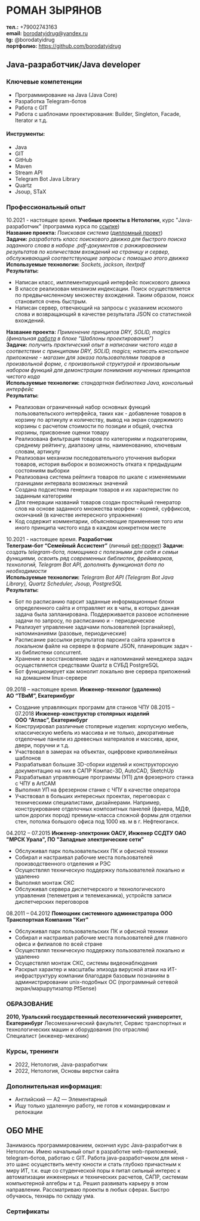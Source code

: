 # РОМАН ЗЫРЯНОВ
**тел.:** +79002743163<br>
**email:** borodatyidrug@yandex.ru<br>
**tg:** @borodatyidrug<br>
**портфолио:** https://github.com/borodatyidrug
## Java-разработчик/Java developer
### Ключевые компетенции
* Программирование на Java (Java Core)
* Разработка Telegram-ботов
* Работа с GIT
* Работа с шаблонами проектирования: Builder, Singleton, Facade, Iterator и т.д.
#### Инструменты:
* Java
* GIT
* GitHub
* Maven
* Stream API
* Telegram Bot Java Library
* Quartz
* Jsoup, STaX
### Профессиональный опыт
10.2021 - настоящее время. **Учебные проекты в Нетологии**, курс "Java-разработчик" (программа курса по [ссылке](https://cat.2035.university/rall/course/11144/?orgs=1369))<br>
**Название проекта:** *Поисковая система* ([дипломный проект](https://github.com/borodatyidrug/Diplom))<br>
**Задачи:** *разработать класс поискового движка для быстрого поиска заданного слова в наборе .pdf-документов с ранжированием результатов по количествам вхождений на страницу и сервер, обслуживающий соответствующие запросы с помощью этого движка*<br>
**Используемые технологии:** *Sockets, jackson, itextpdf*<br>
**Результаты:**<br>
* Написан класс, имплементирующий интерфейс поискового движка
* В классе реализован механизм индексации. Поиск осуществляется по предвычисленному множеству вхождений. Таким образом, поиск становится очень быстрым.
* Написан сервер, отвечающий на запросы с указанием искомого слова и возвращающий в качестве результата JSON со статистикой вхождений.

**Название проекта:** *Применение принципов DRY, SOLID, magics (финальная [работа](https://github.com/borodatyidrug/DRYSOLIDTask) в блоке “Шаблоны проектирования”)*<br>
**Задачи:** *получить практический опыт в написании чистого кода в соответствии с принципами DRY, SOLID, magics; написать консольное приложение - магазин для заказа пользователями товаров в произвольной форме, с произвольной структурой и произвольным набором функций для демонстрации понимания изученных принципов чистого кода*<br>
**Используемые технологии:** *стандартная библиотека Java, консольный интерфейс*<br>
**Результаты:**<br>
* Реализован ограниченный набор основных функций пользовательского интерфейса, таких как - 	добавление товаров в корзину по артикулу и количеству, вывод на экран содержимого корзины с расчетом стоимости по позиции и общей, очистка корзины, присвоение оценки товару
* Реализована фильтрация товаров по категориям и подкатегориям, среднему рейтингу, 	диапазону цены, наименованию, ключевым словам, артикулу
* Реализован механизм последовательного уточнения выборки товаров, история выборок и 	возможность отката к предыдущим состояниям выборки
* Реализована система рейтинга товаров по шкале с изменяемыми границами интервала 	возможных значений
* Создана подсистема генерации товаров и их характеристик по заданным категориям
* Для генерации названий товаров создан простейший генератор слов на основе заданного 	множества морфем - корней, суффиксов, окончаний (в качестве интересного упражнения)
* Код содержит комментарии, объясняющие применение того или иного принципа чистого кода в 	каждом конкретном месте

10.2021 - настоящее время. **Разработчик**<br>
**Телеграм-бот “Семейный Ассистент”** (личный [pet-проект](https://github.com/borodatyidrug/Telegram-bot-Family-Assistant))
**Задачи:** *создать telegram-бота, помощника с полезными для себя и семьи функциями, освоить ряд современных библиотек, фреймворков, технологий, Telegram Bot API, дополнять функционал бота по необходимости*<br>
**Используемые технологии:** *Telegram Bot API (Telegram Bot Java Library), Quartz Scheduler, Jsoup, PostgreSQL*<br>
**Результаты:**<br>
* Бот по расписанию парсит заданные информационные блоки определенного сайта и 	отправляет их в чаты, в которых данная задача была запланирована. Поддерживается разовое 	исполнение задачи по запросу, по расписанию и - периодическое
* Реализует управление задачами пользователей (органайзер), напоминаниями (разовые, периодические)
* Расписание рассылки результатов парсинга сайта хранится в локальном файле на сервере в 	формате JSON, планировщик задач - из библиотеки concurrent.
* Хранение и восстановление задач и напоминаний менеджера задач осуществляется 	средствами Quartz в СУБД PostgreSQL
* Бот функционирует как монолит локально вне сервера приложений на домашнем linux-сервере

09.2018 – настоящее время. **Инженер-технолог (удаленно)**<br>
**АО “ТВиМ”, Екатеринбург**<br>
* Создание управляющих программ для станков ЧПУ
08.2015 – 07.2018 **Инженер-конструктор столярных изделий**<br>
**ООО “Атлас”, Екатеринбург**
* Конструировал различные столярные изделия: корпусную мебель, классическую мебель из 	массива и не только, декоративные отделочные панели из древесных материалов и массива, 	арки, двери, поручни и т.д.
* Участвовал в замерах на объектах, оцифровке криволинейных шаблонов
* Разрабатывал большие 3D-сборки изделий и конструкторскую документацию на них в САПР 	Компас-3D, AutoCAD, SketchUp
* Разрабатывал управляющие программы (УП) для фрезерного станка с ЧПУ в ArtCAM
* Выполнял УП на фрезерном станке с ЧПУ в качестве оператора
* Участвовал в больших интересных проектах, переговорах с техническими специалистами, 	дизайнерами. Например, конструирование отделочных композитных панелей (фанера, МДФ, 	шпон дорогих пород) премиум-класса сложной формы для отделки стен, потолка большого 	офиса под 1000 кв. м в г. Нефтеюганск.

04.2012 – 07.2015 **Инженер-электроник ОАСУ, Инженер ССДТУ**
**ОАО "МРСК Урала", ПО "Западные электрические сети"**
* Обслуживал парк пользовательских ПК и офисной техники
* Собирал и настраивал рабочие места пользователей производственного отделения и РЭС
* Осуществлял техническую поддержку пользователей локально и удаленно
* Выполнял монтаж СКС
* Обслуживал сервера диспетчерского и технологического управления (телеметрия и телемеханика), устройств записи диспетчерских переговоров

08.2011 – 04.2012 **Помощник системного администратора**
**ООО Транспортная Компания "Кит"**
* Обслуживал парк пользовательских ПК и офисной техники
* Собирал и настраивал рабочие места пользователей для главного офиса и филиалов по всей 	стране
* Осуществлял техническую поддержку пользователей локально и удаленно
* Осуществлял монтаж СКС, системы видеонаблюдения
* Раскрыл характер и масштабы эпизода вирусной атаки на ИТ-инфраструктуру компании благодаря базовым познаниям в администрировании unix-подобных ОС (программный сетевой экран/маршрутизатор PfSense)

### ОБРАЗОВАНИЕ
**2010, Уральский государственный лесотехнический университет, Екатеринбург**
Лесомеханический факультет, Сервис транспортных и технологических машин и оборудования (по отраслям)<br>
Специалист (инженер-механик)

### Курсы, тренинги
* 2022, Нетология, Java-разработчик
* 2022, Нетология, Основы верстки сайта

### Дополнительная информация:
* Английский — A2 — Элементарный
* Ищу только удаленную работу, не готов к командировкам и релокации

## ОБО МНЕ
Занимаюсь программированием, окончил курс Java-разработчик в Нетологии. Имею начальный опыт в разработке web-приложений, telegram-ботов, работаю с GIT. 
Работа java-разработчиком для меня - это шанс осуществить мечту юности и стать глубоко причастным к миру ИТ, т.к. еще со студенческой поры я питал сильный интерес к автоматизации инженерных и технических расчетов, САПР, системам компьютерной алгебры и т.д. Решил развивать карьеру в этом направлении. Рассматриваю проекты в любых сферах. Быстро обучаюсь, технарь по складу ума.

### Сертификаты
